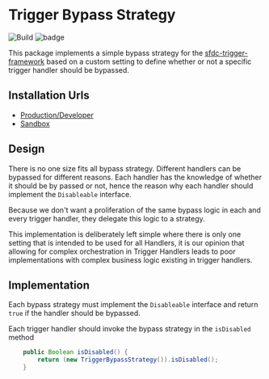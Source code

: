 # Trigger Bypass Strategy

![Build](https://github.com/Craft-First/sfdc-trigger-bypass-strategy/actions/workflows/build.yml/badge.svg)
![badge](https://img.shields.io/endpoint?url=https://gist.githubusercontent.com/nbatterham/37875c31d8b3c3c04cf1f1980778a67d/raw/trigger-bypass-strategy-test.json)

This package implements a simple bypass strategy for the [sfdc-trigger-framework](https://github.com/Craft-First/sfdc-trigger-framework) based on a custom setting to define whether or not a specific trigger handler should be bypassed.
## Installation Urls <a id="installation-url"></a>

- [Production/Developer](https://login.salesforce.com/packaging/installPackage.apexp?p0=04t5f000000NpsuAAC)
- [Sandbox](https://test.salesforce.com/packaging/installPackage.apexp?p0=04t5f000000NpsuAAC)
## Design

There is no one size fits all bypass strategy. Different handlers can be bypassed for different reasons. Each handler has the knowledge of whether it should be by passed or not, hence the reason why each handler should implement the `Disableable` interface.

Because we don't want a proliferation of the same bypass logic in each and every trigger handler, they delegate this logic to a strategy.

This implementation is deliberately left simple where there is only one setting that is intended to be used for all Handlers, it is our opinion that allowing for complex orchestration in Trigger Handlers leads to poor implementations with complex business logic existing in trigger handlers.

## Implementation

Each bypass strategy must implement the `Disableable` interface and return `true`
if the handler should be bypassed.

Each trigger handler should invoke the bypass strategy in the `isDisabled` method

```java
    public Boolean isDisabled() {
        return (new TriggerBypassStrategy()).isDisabled();
    }
```
